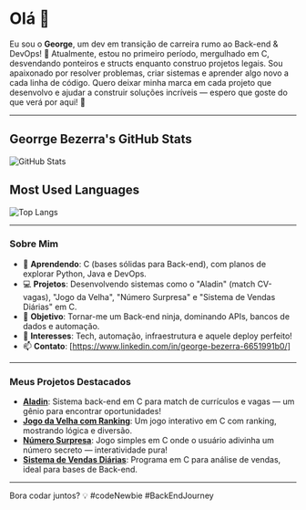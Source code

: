 # Olá 👋

Eu sou o **George**, um dev em transição de carreira rumo ao Back-end & DevOps! 🎯 Atualmente, estou no primeiro período, mergulhado em C, desvendando ponteiros e structs enquanto construo projetos legais. Sou apaixonado por resolver problemas, criar sistemas e aprender algo novo a cada linha de código. Quero deixar minha marca em cada projeto que desenvolvo e ajudar a construir soluções incríveis — espero que goste do que verá por aqui! 🚀

---
## Georrge Bezerra's GitHub Stats

![GitHub Stats](https://github-readme-stats.vercel.app/api?username=Georrgebezerra&show_icons=true&theme=radical)

## Most Used Languages

![Top Langs](https://github-readme-stats.vercel.app/api/top-langs/?username=Georrgebezerra&layout=compact&theme=radical)

---
### Sobre Mim
- 🌱 **Aprendendo**: C (bases sólidas para Back-end), com planos de explorar Python, Java e DevOps.
- 💻 **Projetos**: Desenvolvendo sistemas como o "Aladin" (match CV-vagas), "Jogo da Velha", "Número Surpresa" e "Sistema de Vendas Diárias" em C.
- 🚀 **Objetivo**: Tornar-me um Back-end ninja, dominando APIs, bancos de dados e automação.
- 🎯 **Interesses**: Tech, automação, infraestrutura e aquele deploy perfeito!
- 📫 **Contato**: [https://www.linkedin.com/in/george-bezerra-6651991b0/]

---

### Meus Projetos Destacados
- **[Aladin](https://github.com/Georrgebezerra/Aladin)**: Sistema back-end em C para match de currículos e vagas — um gênio para encontrar oportunidades!
- **[Jogo da Velha com Ranking](https://github.com/Georrgebezerra/jogo-da-velha)**: Um jogo interativo em C com ranking, mostrando lógica e diversão.
- **[Número Surpresa](https://github.com/Georrgebezerra/numero-surpresa)**: Jogo simples em C onde o usuário adivinha um número secreto — interatividade pura!
- **[Sistema de Vendas Diárias](https://github.com/Georrgebezerra/daily-sales-system)**: Programa em C para análise de vendas, ideal para bases de Back-end.

---

Bora codar juntos? 💡 #codeNewbie #BackEndJourney

